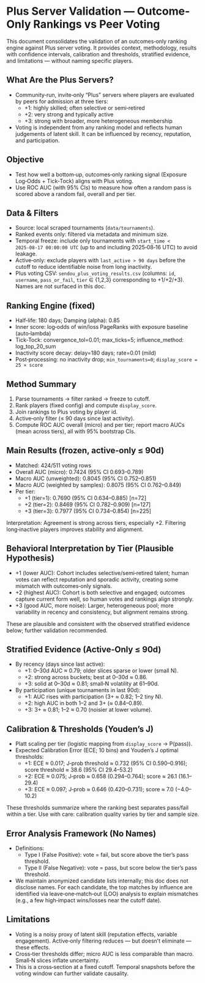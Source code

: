 # Plus Server Validation — Outcome-Only Rankings vs Peer Voting

This document consolidates the validation of an outcomes‑only ranking engine against Plus server voting. It provides context, methodology, results with confidence intervals, calibration and thresholds, stratified evidence, and limitations — without naming specific players.

## What Are the Plus Servers?
- Community‑run, invite‑only “Plus” servers where players are evaluated by peers for admission at three tiers:
  - +1: highly skilled; often selective or semi‑retired
  - +2: very strong and typically active
  - +3: strong with broader, more heterogeneous membership
- Voting is independent from any ranking model and reflects human judgements of latent skill. It can be influenced by recency, reputation, and participation.

## Objective
- Test how well a bottom‑up, outcomes‑only ranking signal (Exposure Log‑Odds + Tick‑Tock) aligns with Plus voting.
- Use ROC AUC (with 95% CIs) to measure how often a random pass is scored above a random fail, overall and per tier.

## Data & Filters
- Source: local scraped tournaments (`data/tournaments`).
- Ranked events only: filtered via metadata and minimum size.
- Temporal freeze: include only tournaments with `start_time < 2025‑08‑17 00:00:00 UTC` (up to and including 2025‑08‑16 UTC) to avoid leakage.
- Active‑only: exclude players with `last_active > 90 days` before the cutoff to reduce identifiable noise from long inactivity.
- Plus voting CSV: `sendou_plus_voting_results.csv` (columns: `id`, `username`, `pass_or_fail`, `tier` ∈ {1,2,3} corresponding to +1/+2/+3). Names are not surfaced in this doc.

## Ranking Engine (fixed)
- Half‑life: 180 days; Damping (alpha): 0.85
- Inner score: log‑odds of win/loss PageRanks with exposure baseline (auto‑lambda)
- Tick‑Tock: convergence_tol=0.01; max_ticks=5; influence_method: log_top_20_sum
- Inactivity score decay: delay=180 days; rate=0.01 (mild)
- Post‑processing: no inactivity drop; `min_tournaments=0`; `display_score = 25 × score`

## Method Summary
1) Parse tournaments → filter ranked → freeze to cutoff.
2) Rank players (fixed config) and compute `display_score`.
3) Join rankings to Plus voting by player id.
4) Active‑only filter (≤ 90 days since last activity).
5) Compute ROC AUC overall (micro) and per tier; report macro AUCs (mean across tiers), all with 95% bootstrap CIs.

## Main Results (frozen, active‑only ≤ 90d)
- Matched: 424/511 voting rows
- Overall AUC (micro): 0.7424 (95% CI 0.693–0.789)
- Macro AUC (unweighted): 0.8045 (95% CI 0.752–0.851)
- Macro AUC (weighted by samples): 0.8075 (95% CI 0.762–0.849)
- Per tier:
  - +1 (tier=1): 0.7690 (95% CI 0.634–0.885) [n=72]
  - +2 (tier=2): 0.8469 (95% CI 0.782–0.909) [n=127]
  - +3 (tier=3): 0.7977 (95% CI 0.734–0.854) [n=225]

Interpretation: Agreement is strong across tiers, especially +2. Filtering long‑inactive players improves stability and alignment.

## Behavioral Interpretation by Tier (Plausible Hypothesis)
- +1 (lower AUC): Cohort includes selective/semi‑retired talent; human votes can reflect reputation and sporadic activity, creating some mismatch with outcomes‑only signals.
- +2 (highest AUC): Cohort is both selective and engaged; outcomes capture current form well, so human votes and rankings align strongly.
- +3 (good AUC, more noise): Larger, heterogeneous pool; more variability in recency and consistency, but alignment remains strong.

These are plausible and consistent with the observed stratified evidence below; further validation recommended.

## Stratified Evidence (Active‑Only ≤ 90d)
- By recency (days since last active):
  - +1: 0–30d AUC ≈ 0.79; older slices sparse or lower (small N).
  - +2: strong across buckets; best at 0–30d ≈ 0.86.
  - +3: solid at 0–30d ≈ 0.81; small‑N volatility at 61–90d.
- By participation (unique tournaments in last 90d):
  - +1: AUC rises with participation (3+ ≈ 0.82; 1–2 tiny N).
  - +2: high AUC in both 1–2 and 3+ (≈ 0.84–0.89).
  - +3: 3+ ≈ 0.81; 1–2 ≈ 0.70 (noisier at lower volume).

## Calibration & Thresholds (Youden’s J)
- Platt scaling per tier (logistic mapping from `display_score` → P(pass)).
- Expected Calibration Error (ECE; 10 bins) and Youden’s J optimal thresholds:
  - +1: ECE ≈ 0.017; J‑prob threshold ≈ 0.732 (95% CI 0.590–0.916); score threshold ≈ 38.6 (95% CI 29.4–53.2)
  - +2: ECE ≈ 0.075; J‑prob ≈ 0.658 (0.294–0.764); score ≈ 26.1 (16.1–29.4)
  - +3: ECE ≈ 0.097; J‑prob ≈ 0.646 (0.420–0.731); score ≈ 7.0 (−4.0–10.2)

These thresholds summarize where the ranking best separates pass/fail within a tier. Use with care: calibration quality varies by tier and sample size.

## Error Analysis Framework (No Names)
- Definitions:
  - Type I (False Positive): vote = fail, but score above the tier’s pass threshold.
  - Type II (False Negative): vote = pass, but score below the tier’s pass threshold.
- We maintain anonymized candidate lists internally; this doc does not disclose names. For each candidate, the top matches by influence are identified via leave‑one‑match‑out (LOO) analysis to explain mismatches (e.g., a few high‑impact wins/losses near the cutoff date).

## Limitations
- Voting is a noisy proxy of latent skill (reputation effects, variable engagement). Active‑only filtering reduces — but doesn’t eliminate — these effects.
- Cross‑tier thresholds differ; micro AUC is less comparable than macro. Small‑N slices inflate uncertainty.
- This is a cross‑section at a fixed cutoff. Temporal snapshots before the voting window can further validate causality.
